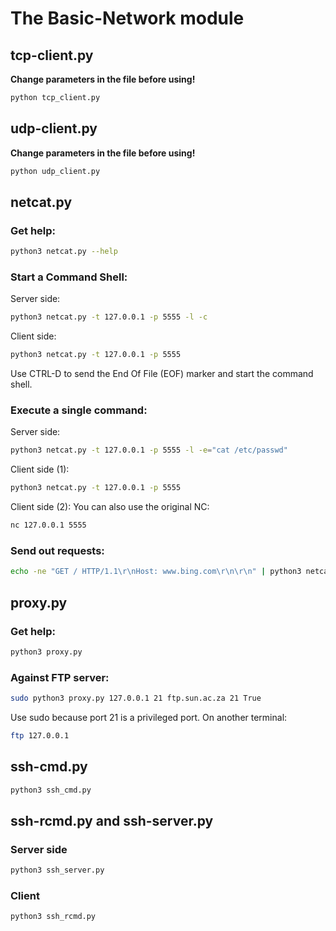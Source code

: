 # The Basic-Network module
## tcp-client.py
**Change parameters in the file before using!**
```bash
python tcp_client.py
```

## udp-client.py
**Change parameters in the file before using!**
```bash
python udp_client.py
```

## netcat.py
### Get help:
```bash
python3 netcat.py --help
```

### Start a Command Shell:
Server side:
```bash
python3 netcat.py -t 127.0.0.1 -p 5555 -l -c
```
Client side:
```bash
python3 netcat.py -t 127.0.0.1 -p 5555
```
Use CTRL-D to send the End Of File (EOF) marker and start the command shell.

### Execute a single command:
Server side:
```bash
python3 netcat.py -t 127.0.0.1 -p 5555 -l -e="cat /etc/passwd"
```
Client side (1):
```bash
python3 netcat.py -t 127.0.0.1 -p 5555
```
Client side (2):
You can also use the original NC:
```bash
nc 127.0.0.1 5555
```

### Send out requests:
```bash
echo -ne "GET / HTTP/1.1\r\nHost: www.bing.com\r\n\r\n" | python3 netcat.py -t www.bing.com -p 80
```

## proxy.py
### Get help:
```bash
python3 proxy.py
```

### Against FTP server:
```bash
sudo python3 proxy.py 127.0.0.1 21 ftp.sun.ac.za 21 True
```
Use sudo because port 21 is a privileged port.
On another terminal:
```bash
ftp 127.0.0.1
```

## ssh-cmd.py
```bash
python3 ssh_cmd.py
```

## ssh-rcmd.py and ssh-server.py
### Server side
```bash
python3 ssh_server.py
```

### Client
```bash
python3 ssh_rcmd.py
```
